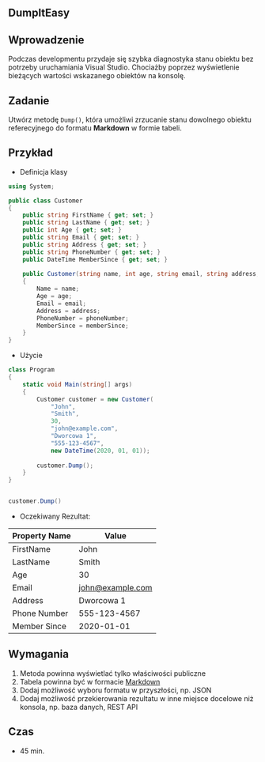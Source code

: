 ## DumpItEasy

## Wprowadzenie
Podczas developmentu przydaje się szybka diagnostyka stanu obiektu bez potrzeby uruchamiania Visual Studio.
Chociażby poprzez wyświetlenie bieżących wartości wskazanego obiektów na konsolę.

## Zadanie
Utwórz metodę `Dump()`, która umożliwi zrzucanie stanu dowolnego obiektu referecyjnego do formatu **Markdown** w formie tabeli.

## Przykład

- Definicja klasy
  
```csharp
using System;

public class Customer
{   
    public string FirstName { get; set; }
    public string LastName { get; set; }
    public int Age { get; set; }
    public string Email { get; set; }
    public string Address { get; set; }
    public string PhoneNumber { get; set; }
    public DateTime MemberSince { get; set; }
    
    public Customer(string name, int age, string email, string address, string phoneNumber, DateTime memberSince)
    {
        Name = name;
        Age = age;
        Email = email;
        Address = address;
        PhoneNumber = phoneNumber;
        MemberSince = memberSince;
    }   
}
```


- Użycie

```csharp
class Program
{
    static void Main(string[] args)
    {
        Customer customer = new Customer(
            "John",
            "Smith",
            30,
            "john@example.com",
            "Dworcowa 1",
            "555-123-4567",
            new DateTime(2020, 01, 01));
						
	    customer.Dump();
    }
}


customer.Dump()
```

- Oczekiwany Rezultat:

| Property Name | Value       |
|---------------|-------------|
| FirstName     | John        |
| LastName      | Smith       |
| Age           | 30          |
| Email         | john@example.com |
| Address       | Dworcowa 1   |
| Phone Number  | 555-123-4567 |
| Member Since  | 2020-01-01   |


## Wymagania
1. Metoda powinna wyświetlać tylko właściwości publiczne
2. Tabela powinna być w formacie [Markdown](https://www.markdownguide.org/)
3. Dodaj możliwość wyboru formatu w przyszłości, np. JSON
4. Dodaj możliwość przekierowania rezultatu w inne miejsce docelowe niż konsola, np. baza danych, REST API


## Czas
- 45 min. 
